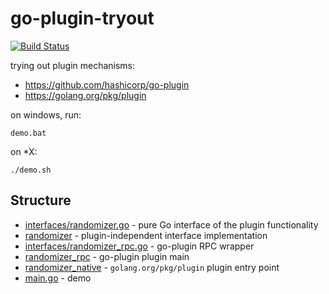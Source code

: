# go-plugin-tryout

[![Build Status](https://travis-ci.com/d-led/go-plugin-tryout.svg?branch=main)](https://travis-ci.org/d-led/go-plugin-tryout)

trying out plugin mechanisms:

- https://github.com/hashicorp/go-plugin
- https://golang.org/pkg/plugin

on windows, run:

```shell
demo.bat
```

on *X:

```shell
./demo.sh
```

## Structure

- [interfaces/randomizer.go](interfaces/randomizer.go) - pure Go interface of the plugin functionality
- [randomizer](randomizer) - plugin-independent interface implementation
- [interfaces/randomizer_rpc.go](interfaces/randomizer_rpc.go) - go-plugin RPC wrapper
- [randomizer_rpc](randomizer_rpc) - go-plugin plugin main
- [randomizer_native](randomizer_native) - `golang.org/pkg/plugin` plugin entry point
- [main.go](main.go) - demo
